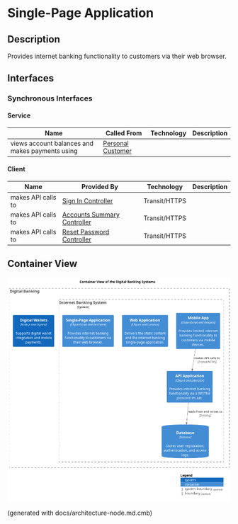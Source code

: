 # Single-Page Application
## Description
Provides internet banking functionality to customers via their web browser.


## Interfaces

### Synchronous Interfaces

#### Service
| Name | Called From | Technology | Description |
|---|---|---|---|
| views account balances and makes payments using | [Personal Customer](../../mybank/user-role/personal-customer.md) |  |  |

#### Client
| Name | Provided By | Technology | Description |
|---|---|---|---|
| makes API calls to | [Sign In Controller](../../mybank/digital-banking/sign-in-controller.md) | Transit/HTTPS |  |
| makes API calls to | [Accounts Summary Controller](../../mybank/digital-banking/accounts-summary-controller.md) | Transit/HTTPS |  |
| makes API calls to | [Reset Password Controller](../../mybank/digital-banking/reset-password-controller.md) | Transit/HTTPS |  |

## Container View
![Container View of the Digital Banking Systems](../../mybank/digital-banking/container-view.png)


(generated with docs/architecture-node.md.cmb)
